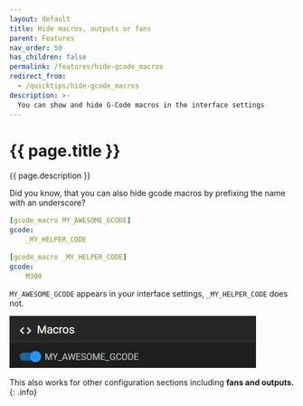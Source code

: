 ```yaml
---
layout: default
title: Hide macros, outputs or fans
parent: Features
nav_order: 50
has_children: false
permalink: /features/hide-gcode_macros
redirect_from:
  - /quicktips/hide-gcode_macros
description: >-
  You can show and hide G-Code macros in the interface settings
---
```


# {{ page.title }}
{{ page.description }}

Did you know, that you can also hide gcode macros by prefixing the name with an underscore?

```yaml
[gcode_macro MY_AWESOME_GCODE]
gcode:
	_MY_HELPER_CODE
```

```yaml
[gcode_macro _MY_HELPER_CODE]
gcode:
	M300
```

`MY_AWESOME_GCODE` appears in your interface settings, `_MY_HELPER_CODE` does not.

![Macros](img/my_awesome_macro.png)

This also works for other configuration sections including **fans and outputs.**
{: .info}

